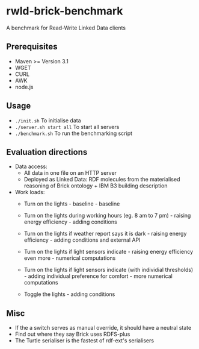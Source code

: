 # rwld-brick-benchmark
A benchmark for Read-Write Linked Data clients

## Prerequisites
* Maven >= Version 3.1
* WGET
* CURL
* AWK
* node.js

## Usage
* `./init.sh` To initialise data
* `./server.sh start all` To start all servers
* `./benchmark.sh` To run the benchmarking script

## Evaluation directions
* Data access:
  * All data in one file on an HTTP server
  * Deployed as Linked Data: RDF molecules from the materialised reasoning of Brick ontology + IBM B3 building description
* Work loads:
  * Turn on the lights - baseline - baseline
  * Turn on the lights during working hours (eg. 8 am to 7 pm) - raising energy efficiency - adding conditions
  * Turn on the lights if weather report says it is dark - raising energy efficiency - adding conditions and external API
  * Turn on the lights if light sensors indicate - raising energy efficiency even more - numerical computations
  * Turn on the lights if light sensors indicate (with individial thresholds) - adding individual preference for comfort - more numerical computations
  
  * Toggle the lights - adding conditions

## Misc
* If the a switch serves as manual override, it should have a neutral state
* Find out where they say Brick uses RDFS-plus
* The Turtle serialiser is the fastest of rdf-ext's serialisers
